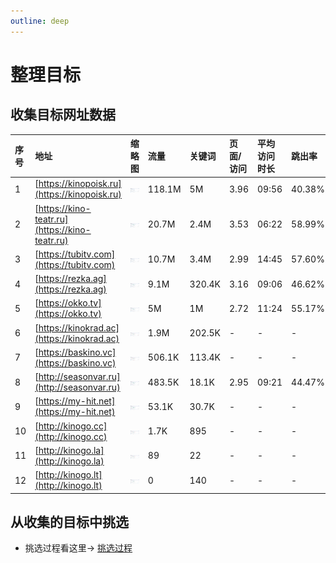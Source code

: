 ```yaml
---
outline: deep
---
```

# 整理目标

## 收集目标网址数据

| 序号        | 地址   | 缩略图   |  流量  |  关键词 | 页面/访问 | 平均访问时长| 跳出率 |  反向链接  |
| :--------  | :-----  |:-----  | :---- |:---- | :----| :----  | :---- | :----:  |
| 1 | [https://kinopoisk.ru](https://kinopoisk.ru) | ![图1](../static/images/01-kinopoisk.ru.jpg)| 118.1M|5M|3.96|09:56|40.38%|195.6M|
| 2 | [https://kino-teatr.ru](https://kino-teatr.ru) | ![图2](../static/images/02-kino-teatr.ru.jpg)|20.7M|2.4M|3.53|06:22|58.99%|5.9M|
| 3 | [https://tubitv.com](https://tubitv.com) | ![图3](../static/images/03-tubitv.com.jpg)|10.7M|3.4M|2.99|14:45|57.60%|7.6M|
| 4 | [https://rezka.ag](https://rezka.ag) | ![图4](../static/images/04-rezka.ag.jpg)|9.1M|320.4K|3.16|09:06|46.62%|4.7M|
| 5 | [https://okko.tv](https://okko.tv) | ![图5](../static/images/05-okko.tv.jpg)|5M|1M|2.72|11:24|55.17%|1.2M|
| 6 | [https://kinokrad.ac](https://kinokrad.ac) | ![图6](../static/images/06-kinokrad.ac.jpg)|1.9M|202.5K|-|-|-|16个|
| 7 | [https://baskino.vc](https://baskino.vc) | ![图7](../static/images/07-baskino.vc.jpg)|506.1K|113.4K|-|-|-|221.7K|
| 8 | [http://seasonvar.ru](http://seasonvar.ru) | ![图8](../static/images/08-seasonvar.ru.jpg)|483.5K|18.1K|2.95|09:21|44.47%|4.2M|
| 9 | [https://my-hit.net](https://my-hit.net) | ![图9](../static/images/09-my-hit.net.jpg)|53.1K|30.7K|-|-|-|6.2K|
| 10 | [http://kinogo.cc](http://kinogo.cc) | ![图10](../static/images/10-kinogo.cc.jpg)|1.7K|895|-|-|-|5.7K|
| 11 | [http://kinogo.la](http://kinogo.la) | ![图11](../static/images/11-kinogo.la.jpg)|89|22|-|-|-|23.1K|
| 12 | [http://kinogo.lt](http://kinogo.lt) | ![图12](../static/images/12-kinogo.lt.jpg)|0|140|-|-|-|45|

## 从收集的目标中挑选

- 挑选过程看这里→ [挑选过程](./logs.md)
